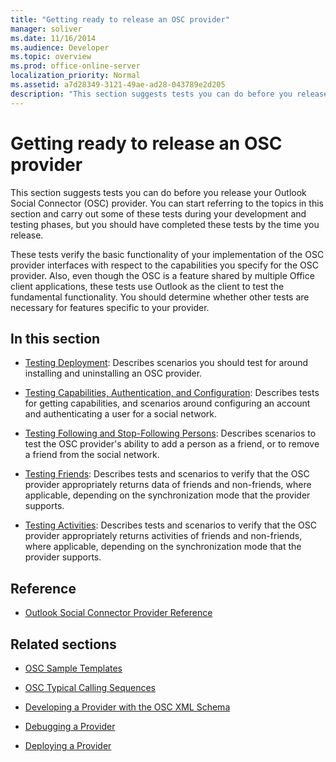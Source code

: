 ```yaml
---
title: "Getting ready to release an OSC provider"
manager: soliver
ms.date: 11/16/2014
ms.audience: Developer
ms.topic: overview
ms.prod: office-online-server
localization_priority: Normal
ms.assetid: a7d28349-3121-49ae-ad28-043789e2d205
description: "This section suggests tests you can do before you release your Outlook Social Connector (OSC) provider."
---
```


# Getting ready to release an OSC provider

This section suggests tests you can do before you release your Outlook Social Connector (OSC) provider. You can start referring to the topics in this section and carry out some of these tests during your development and testing phases, but you should have completed these tests by the time you release. 

These tests verify the basic functionality of your implementation of the OSC provider interfaces with respect to the capabilities you specify for the OSC provider. Also, even though the OSC is a feature shared by multiple Office client applications, these tests use Outlook as the client to test the fundamental functionality. You should determine whether other tests are necessary for features specific to your provider.
  
## In this section

- [Testing Deployment](testing-deployment.md): Describes scenarios you should test for around installing and uninstalling an OSC provider.
    
- [Testing Capabilities, Authentication, and Configuration](testing-capabilities-authentication-and-configuration.md): Describes tests for getting capabilities, and scenarios around configuring an account and authenticating a user for a social network.
    
- [Testing Following and Stop-Following Persons](testing-following-and-stop-following-persons.md): Describes scenarios to test the OSC provider's ability to add a person as a friend, or to remove a friend from the social network. 
    
- [Testing Friends](testing-friends.md): Describes tests and scenarios to verify that the OSC provider appropriately returns data of friends and non-friends, where applicable, depending on the synchronization mode that the provider supports.
    
- [Testing Activities](testing-activities.md): Describes tests and scenarios to verify that the OSC provider appropriately returns activities of friends and non-friends, where applicable, depending on the synchronization mode that the provider supports.
    
## Reference

- [Outlook Social Connector Provider Reference](outlook-social-connector-provider-reference-0.md)
  
## Related sections

- [OSC Sample Templates](osc-sample-templates.md)
  
- [OSC Typical Calling Sequences](osc-typical-calling-sequences.md)
  
- [Developing a Provider with the OSC XML Schema](developing-a-provider-with-the-osc-xml-schema.md)
  
- [Debugging a Provider](debugging-a-provider.md)
  
- [Deploying a Provider](deploying-a-provider.md)
  

